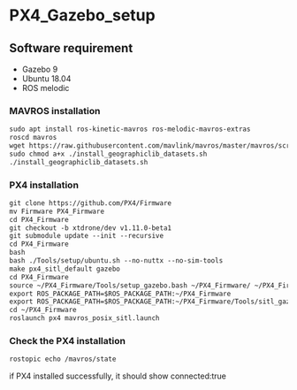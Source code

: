 # PX4_Gazebo_setup
## Software requirement
* Gazebo 9
* Ubuntu 18.04
* ROS melodic
### MAVROS installation
```XML
sudo apt install ros-kinetic-mavros ros-melodic-mavros-extras
roscd mavros
wget https://raw.githubusercontent.com/mavlink/mavros/master/mavros/scripts/install_geographiclib_datasets.sh
sudo chmod a+x ./install_geographiclib_datasets.sh
./install_geographiclib_datasets.sh
```
### PX4 installation
```XML
git clone https://github.com/PX4/Firmware
mv Firmware PX4_Firmware
cd PX4_Firmware
git checkout -b xtdrone/dev v1.11.0-beta1
git submodule update --init --recursive
cd PX4_Firmware
bash
bash ./Tools/setup/ubuntu.sh --no-nuttx --no-sim-tools
make px4_sitl_default gazebo
cd PX4_Firmware
source ~/PX4_Firmware/Tools/setup_gazebo.bash ~/PX4_Firmware/ ~/PX4_Firmware/build/px4_sitl_default
export ROS_PACKAGE_PATH=$ROS_PACKAGE_PATH:~/PX4_Firmware
export ROS_PACKAGE_PATH=$ROS_PACKAGE_PATH:~/PX4_Firmware/Tools/sitl_gazebo
cd ~/PX4_Firmware
roslaunch px4 mavros_posix_sitl.launch
```
### Check the PX4 installation
```XML
rostopic echo /mavros/state
```
if PX4 installed successfully, it should show connected:true
